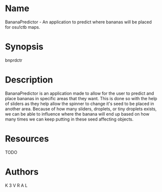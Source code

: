 # Name

BananaPredictor - An application to predict where bananas will be placed for osu!ctb maps.

# Synopsis

bnprdctr

# Description

BananaPredictor is an application made to allow for the user to predict and place bananas in specific areas that they want. This is done so with the help of sliders as they help allow the spinner to change it's seed to be placed in another area. Because of how many sliders, droplets, or tiny droplets exists, we can be able to influence where the banana will end up based on how many times we can keep putting in these seed affecting objects.

# Resources

TODO

# Authors

K 3 V R A L
